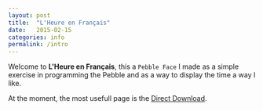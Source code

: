 ```yaml
---
layout: post
title:  "L'Heure en Français"
date:   2015-02-15
categories: info
permalink: /intro
---
```


Welcome to __L'Heure en Français__, this a `Pebble Face` I made as a simple exercise in programming the Pebble and as a way to display the time a way I like.

At the moment, the most usefull page is the [Direct Download][ddwnload].


[ddwnload]: /directdownload.html
